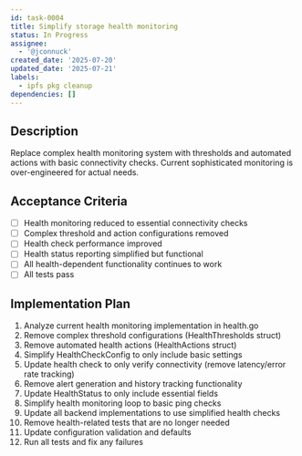 ```yaml
---
id: task-0004
title: Simplify storage health monitoring
status: In Progress
assignee:
  - '@jconnuck'
created_date: '2025-07-20'
updated_date: '2025-07-21'
labels:
  - ipfs pkg cleanup
dependencies: []
---
```


## Description

Replace complex health monitoring system with thresholds and automated actions with basic connectivity checks. Current sophisticated monitoring is over-engineered for actual needs.

## Acceptance Criteria

- [ ] Health monitoring reduced to essential connectivity checks
- [ ] Complex threshold and action configurations removed
- [ ] Health check performance improved
- [ ] Health status reporting simplified but functional
- [ ] All health-dependent functionality continues to work
- [ ] All tests pass

## Implementation Plan

1. Analyze current health monitoring implementation in health.go
2. Remove complex threshold configurations (HealthThresholds struct)
3. Remove automated health actions (HealthActions struct)
4. Simplify HealthCheckConfig to only include basic settings
5. Update health check to only verify connectivity (remove latency/error rate tracking)
6. Remove alert generation and history tracking functionality
7. Update HealthStatus to only include essential fields
8. Simplify health monitoring loop to basic ping checks
9. Update all backend implementations to use simplified health checks
10. Remove health-related tests that are no longer needed
11. Update configuration validation and defaults
12. Run all tests and fix any failures
